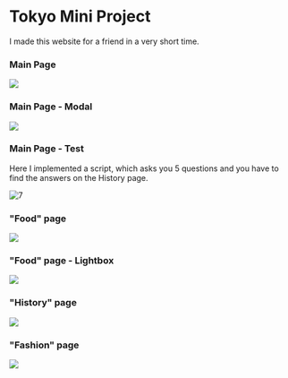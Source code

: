 # Tokyo Mini Project

I made this website for a friend in a very short time.

### Main Page
![](https://user-images.githubusercontent.com/50450676/82124606-d742ca80-97a8-11ea-8c5a-713012a3ad5e.gif)

### Main Page - Modal 
![](https://user-images.githubusercontent.com/50450676/82124440-bc238b00-97a7-11ea-83df-f77aaf5c8295.gif)

### Main Page - Test
Here I implemented a script, which asks you 5 questions and you have to find the answers on the History page.

![7](https://user-images.githubusercontent.com/50450676/82125045-dc554900-97ab-11ea-9775-a4fb560a70f0.gif)

### "Food" page
![](https://user-images.githubusercontent.com/50450676/82124481-f1c87400-97a7-11ea-90b8-93d886a7b4da.gif)

### "Food" page - Lightbox
![](https://user-images.githubusercontent.com/50450676/82124490-00169000-97a8-11ea-91a5-ded07e4bc4ba.gif)

### "History" page
![](https://user-images.githubusercontent.com/50450676/82124617-e32e8c80-97a8-11ea-945a-c4e5064c4464.gif)

### "Fashion" page
![](https://user-images.githubusercontent.com/50450676/82124511-10c70600-97a8-11ea-849b-e2488c1fb191.gif)
